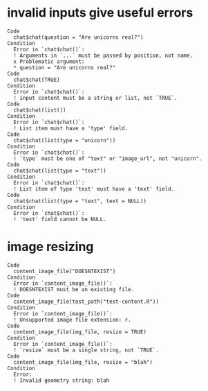 # invalid inputs give useful errors

    Code
      chat$chat(question = "Are unicorns real?")
    Condition
      Error in `chat$chat()`:
      ! Arguments in `...` must be passed by position, not name.
      x Problematic argument:
      * question = "Are unicorns real?"
    Code
      chat$chat(TRUE)
    Condition
      Error in `chat$chat()`:
      ! input content must be a string or list, not `TRUE`.
    Code
      chat$chat(list())
    Condition
      Error in `chat$chat()`:
      ! List item must have a 'type' field.
    Code
      chat$chat(list(type = "unicorn"))
    Condition
      Error in `chat$chat()`:
      ! `type` must be one of "text" or "image_url", not "unicorn".
    Code
      chat$chat(list(type = "text"))
    Condition
      Error in `chat$chat()`:
      ! List item of type 'text' must have a 'text' field.
    Code
      chat$chat(list(type = "text", text = NULL))
    Condition
      Error in `chat$chat()`:
      ! 'text' field cannot be NULL.

# image resizing

    Code
      content_image_file("DOESNTEXIST")
    Condition
      Error in `content_image_file()`:
      ! DOESNTEXIST must be an existing file.
    Code
      content_image_file(test_path("test-content.R"))
    Condition
      Error in `content_image_file()`:
      ! Unsupported image file extension: r.
    Code
      content_image_file(img_file, resize = TRUE)
    Condition
      Error in `content_image_file()`:
      ! `resize` must be a single string, not `TRUE`.
    Code
      content_image_file(img_file, resize = "blah")
    Condition
      Error:
      ! Invalid geometry string: blah


